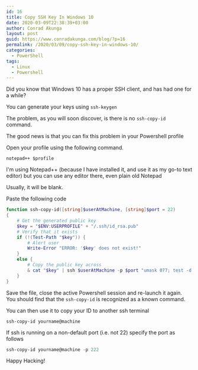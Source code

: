 ```yaml
---
id: 16
title: Copy SSH Key In Windows 10
date: 2020-03-09T22:38:39+03:00
author: Conrad Akunga
layout: post
guid: https://www.conradakunga.com/blog/?p=16
permalink: /2020/03/09/copy-ssh-key-in-windows-10/
categories:
  - PowerShell
tags:
  - Linux
  - Powershell
---
```

Did you know that Windows 10 has a proper SSH client, and has had one for a while?

You can generate your keys using `ssh-keygen`

The problem, as you will soon discover, is there is no `ssh-copy-id` command.

The good news is that you can fix this problem in your Powershell profile

Open your profile using the following command.

`notepad++ $profile`

I'm using Notepad++ (because I have installed it, and use it as my go-to text editor) but you can use any editor there, even plain old Notepad

Usually, it will be blank.

Paste the following code

```powershell
function ssh-copy-id([string]$userAtMachine, [string]$port = 22) 
{   
    # Get the generated public key
    $key = "$ENV:USERPROFILE" + "/.ssh/id_rsa.pub"
    # Verify that it exists
    if (!(Test-Path "$key")) {
        # Alert user
        Write-Error "ERROR: '$key' does not exist!"            
    }
    else {	
        # Copy the public key across
        & cat "$key" | ssh $userAtMachine -p $port "umask 077; test -d .ssh || mkdir .ssh ; cat >> .ssh/authorized_keys || exit 1"      
    }
}
```


Save the file, close the active Powershell session and re-launch it again. You should find that the `ssh-copy-id` is recognized as a known command.

You can then use it to copy your ID to another ssh terminal

`ssh-copy-id yourname@machine`

If ssh is running on a non-default port (i.e. not 22) specify the port as follows

```powershell
ssh-copy-id yourname@machine -p 222
```

Happy Hacking!